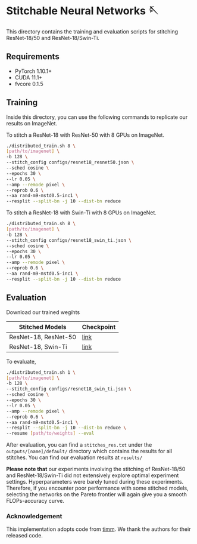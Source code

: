 # Stitchable Neural Networks 🪡

This directory contains the training and evaluation scripts for stitching ResNet-18/50 and ResNet-18/Swin-Ti.



## Requirements

* PyTorch 1.10.1+
* CUDA 11.1+
* fvcore 0.1.5



## Training

Inside this directory, you can use the following commands to replicate our results on ImageNet.

To stitch a ResNet-18 with ResNet-50 with 8 GPUs on ImageNet.
```bash
./distributed_train.sh 8 \
[path/to/imagenet] \
-b 128 \
--stitch_config configs/resnet18_resnet50.json \
--sched cosine \
--epochs 30 \
--lr 0.05 \
--amp --remode pixel \
--reprob 0.6 \
--aa rand-m9-mstd0.5-inc1 \
--resplit --split-bn -j 10 --dist-bn reduce
```


To stitch a ResNet-18 with Swin-Ti with 8 GPUs on ImageNet.
```bash
./distributed_train.sh 8 \
[path/to/imagenet] \
-b 128 \
--stitch_config configs/resnet18_swin_ti.json \
--sched cosine \
--epochs 30 \
--lr 0.05 \
--amp --remode pixel \
--reprob 0.6 \
--aa rand-m9-mstd0.5-inc1 \
--resplit --split-bn -j 10 --dist-bn reduce
```



## Evaluation

Download our trained wegihts

| Stitched Models      | Checkpoint                                                   |
| -------------------- | ------------------------------------------------------------ |
| ResNet-18, ResNet-50 | [link](https://github.com/ziplab/SN-Net/releases/download/v1.1/resnet_18_50.pth) |
| ResNet-18, Swin-Ti   | [link](https://github.com/ziplab/SN-Net/releases/download/v1.1/resnet18_swin_ti.pth) |



To evaluate, 


```bash
./distributed_train.sh 1 \
[path/to/imagenet] \
-b 128 \
--stitch_config configs/resnet18_swin_ti.json \
--sched cosine \
--epochs 30 \
--lr 0.05 \
--amp --remode pixel \
--reprob 0.6 \
--aa rand-m9-mstd0.5-inc1 \
--resplit --split-bn -j 10 --dist-bn reduce \
--resume [path/to/weights] --eval
```

After evaluation, you can find a `stitches_res.txt` under the `outputs/[name]/default/` directory which contains the results for all stitches.  You can find our evaluation results at `results/`

**Please note that** our experiments involving the stitching of ResNet-18/50 and ResNet-18/Swin-Ti did not extensively explore optimal experiment settings. Hyperparameters were barely tuned during these experiments. Therefore, if you encounter poor performance with some stitched models, selecting the networks on the Pareto frontier will again give you a smooth FLOPs-accuracy curve.



### Acknowledgement

This implementation adopts code from [timm](https://github.com/huggingface/pytorch-image-models). We thank the authors for their released code.
